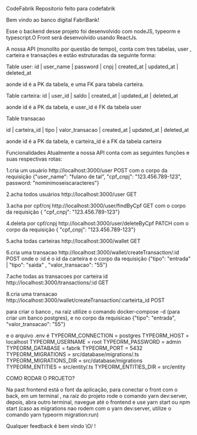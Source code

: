 CodeFabrik
Repositorio feito para codefabrik

Bem vindo ao banco digital FabriBank!

Esse o backend desse projeto foi desenvolvido com nodeJS, typeorm e typescript.O Front será desenvolvido usando ReactJs.

A nossa API (monolito por questão de tempo), conta com tres tabelas, user , carteira e transações e estão estruturadas da seguinte forma:

Table user: id | user_name | password | cnpj | created_at | updated_at | deleted_at

aonde id é a PK da tabela, e uma FK para tabela carteira.

Table carteira: id | user_id | saldo | created_at | updated_at | deleted_at

aonde id é a PK da tabela, e user_id é FK da tabela user

Table transacao

id | carteira_id | tipo | valor_transacao | created_at | updated_at | deleted_at

aonde id é a PK da tabela, e carteira_id é a FK da tabela carteira

Funcionalidades Atualmente a nossa API conta com as seguintes funções e suas respectivas rotas:

1.cria um usuário http://localhost:3000/user POST com o corpo da requisição {"user_name": "fulano de tal", "cpf_cnpj": "123.456.789-123", password: "nominimoseiscaracteres"}

2.acha todos usuários http://localhost:3000/user GET

3.acha por cpf/cnj http://localhost:3000/user/findByCpf GET com o corpo da requisição { "cpf_cnpj": "123.456.789-123"}

4.deleta por cpf/cnpj http://localhost:3000/user/deleteByCpf PATCH com o corpo da requisição { "cpf_cnpj": "123.456.789-123"}

5.acha todas carteiras http://localhost:3000/wallet GET

 6.cria uma transacao http://localhost:3000/wallet/createTransaction/:id POST onde o :id é o id da carteira e o corpo da requisição {"tipo": "entrada" | "tipo": "saida" , "valor_transacao": "55"}

7.ache todas as transacoes por carteira id  http://localhost:3000/transactions/:id GET

8.cria uma transacao  http://localhost:3000/wallet/createTransaction/:carteirta_id POST

para criar  o banco , na raiz utilize o comando docker-compose -d (para criar um banco postgres), e no corpo da requisicao {"tipo": "entrada", "valor_transacao": "55"}

e o arquivo .env é TYPEORM_CONNECTION = postgres TYPEORM_HOST = localhost TYPEORM_USERNAME = root TYPEORM_PASSWORD = admin TYPEORM_DATABASE = fabrik TYPEORM_PORT = 5432 TYPEORM_MIGRATIONS = src/database/migrations/.ts TYPEORM_MIGRATIONS_DIR = src/database/migrations TYPEORM_ENTITIES = src/entity/.ts TYPEORM_ENTITIES_DIR = src/entity

COMO RODAR O PROJETO?

Na past frontend está o font da aplicação, para conectar o front com o back, em um terminal , na raiz do projeto rode o comando yarn dev:server, depois, abra outro terminal, navegue até o frontend e use yarn start ou npm start (caso as migrations nao rodem com o yarn dev:server, utilize o comando yarn typeorm migration:run)

Qualquer feedback é bem vindo \O/ !